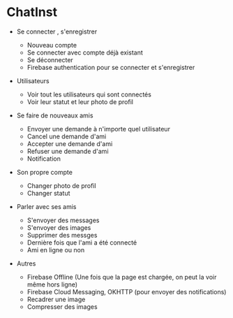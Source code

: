 # ChatInst

- Se connecter , s'enregistrer
  - Nouveau compte
  - Se connecter avec compte déjà existant
  - Se déconnecter
  - Firebase authentication pour se connecter et s'enregistrer
  
- Utilisateurs
  - Voir tout les utilisateurs qui sont connectés
  - Voir leur statut et leur photo de profil
  
- Se faire de nouveaux amis
  - Envoyer une demande à n'importe quel utilisateur
  - Cancel une demande d'ami
  - Accepter une demande d'ami
  - Refuser une demande d'ami
  - Notification
  
- Son propre compte
  - Changer photo de profil
  - Changer statut

- Parler avec ses amis
  - S'envoyer des messages
  - S'envoyer des images
  - Supprimer des messges
  - Dernière fois que l'ami a été connecté
  - Ami en ligne ou non

- Autres
  - Firebase Offline (Une fois que la page est chargée, on peut la voir même hors ligne)
  - Firebase Cloud Messaging, OKHTTP (pour envoyer des notifications)
  - Recadrer une image
  - Compresser des images
